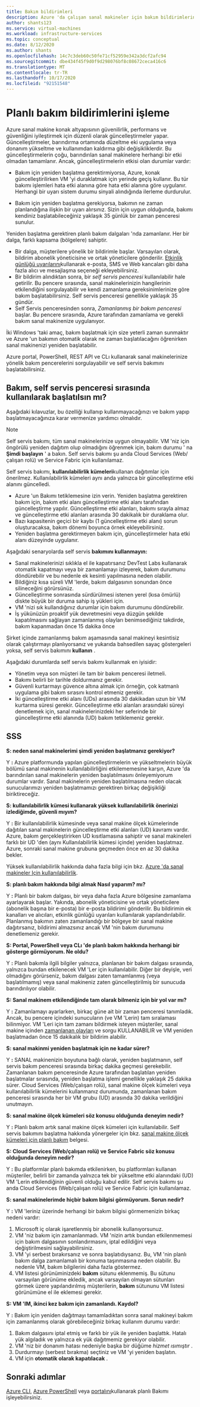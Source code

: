 ```yaml
---
title: Bakım bildirimleri
description: Azure 'da çalışan sanal makineler için bakım bildirimlerine genel bakış.
author: shants123
ms.service: virtual-machines
ms.workload: infrastructure-services
ms.topic: conceptual
ms.date: 8/12/2020
ms.author: shants
ms.openlocfilehash: 14c7c3deb60c50fe71cf52959e342a3dcf2afc94
ms.sourcegitcommit: dbe434f45f9d0f9d298076bf8c08672ceca416c6
ms.translationtype: MT
ms.contentlocale: tr-TR
ms.lasthandoff: 10/17/2020
ms.locfileid: "92151548"
---
```

# <a name="handling-planned-maintenance-notifications"></a>Planlı bakım bildirimlerini işleme

Azure sanal makine konak altyapısının güvenilirlik, performans ve güvenliğini iyileştirmek için düzenli olarak güncelleştirmeler yapar. Güncelleştirmeler, barındırma ortamında düzeltme eki uygulama veya donanım yükseltme ve kullanımdan kaldırma gibi değişikliklerdir. Bu güncelleştirmelerin çoğu, barındırılan sanal makinelere herhangi bir etki olmadan tamamlanır. Ancak, güncelleştirmelerin etkisi olan durumlar vardır:

- Bakım için yeniden başlatma gerektirmiyorsa, Azure, konak güncelleştirilirken VM 'yi duraklatmak için yerinde geçiş kullanır. Bu tür bakımı işlemleri hata etki alanına göre hata etki alanına göre uygulanır. Herhangi bir uyarı sistem durumu sinyali alındığında ilerleme durdurulur.

- Bakım için yeniden başlatma gerekiyorsa, bakımın ne zaman planlandığına ilişkin bir uyarı alırsınız. Sizin için uygun olduğunda, bakımı kendiniz başlatabileceğiniz yaklaşık 35 günlük bir zaman penceresi sunulur.


Yeniden başlatma gerektiren planlı bakım dalgaları 'nda zamanlanır. Her bir dalga, farklı kapsama (bölgelere) sahiptir.

- Bir dalga, müşterilere yönelik bir bildirimle başlar. Varsayılan olarak, bildirim abonelik yöneticisine ve ortak yöneticilere gönderilir. [Etkinlik günlüğü uyarılarını](../service-health/alerts-activity-log-service-notifications-portal.md)kullanarak e-posta, SMS ve Web kancaları gibi daha fazla alıcı ve mesajlaşma seçeneği ekleyebilirsiniz.  
- Bir bildirim alındıktan sonra, bir *self servis penceresi* kullanılabilir hale getirilir. Bu pencere sırasında, sanal makinelerinizin hangilerinin etkilendiğini sorgulayabilir ve kendi zamanlama gereksinimlerinize göre bakım başlatabilirsiniz. Self servis penceresi genellikle yaklaşık 35 gündür.
- Self Servis penceresinden sonra, *Zamanlanmış bir bakım penceresi* başlar. Bu pencere sırasında, Azure tarafından zamanlama ve gerekli bakım sanal makinenize uygulanıyor. 

İki Windows 'taki amaç, bakım başlatmak için size yeterli zaman sunmaktır ve Azure 'un bakımın otomatik olarak ne zaman başlatılacağını öğrenirken sanal makinenizi yeniden başlatabilir.


Azure portal, PowerShell, REST API ve CLı kullanarak sanal makinelerinize yönelik bakım pencerelerini sorgulayabilir ve self servis bakımını başlatabilirsiniz.

 
## <a name="should-you-start-maintenance-using-during-the-self-service-window"></a>Bakım, self servis penceresi sırasında kullanılarak başlatılsın mı?  

Aşağıdaki kılavuzlar, bu özelliği kullanıp kullanmayacağınızı ve bakım yapıp başlatmayacağınıza karar vermenize yardımcı olmalıdır. 

> [!NOTE] 
> Self servis bakımı, tüm sanal makinelerinize uygun olmayabilir. VM 'niz için öngörülü yeniden dağıtım olup olmadığını öğrenmek için, bakım durumu ' na **Şimdi başlayın** ' a bakın. Self servis bakımı şu anda Cloud Services (Web/çalışan rolü) ve Service Fabric için kullanılamaz.


Self servis bakımı, **kullanılabilirlik kümeleri**kullanan dağıtımlar için önerilmez. Kullanılabilirlik kümeleri aynı anda yalnızca bir güncelleştirme etki alanını güncelledi. 

- Azure 'un Bakımı tetiklemesine izin verin. Yeniden başlatma gerektiren bakım için, bakım etki alanı güncelleştirme etki alanı tarafından güncelleştirme yapılır. Güncelleştirme etki alanları, bakımı sırayla almaz ve güncelleştirme etki alanları arasında 30 dakikalık bir duraklama olur. 
- Bazı kapasitenin geçici bir kaybı (1 güncelleştirme etki alanı) sorun oluşturacaksa, bakım dönemi boyunca örnek ekleyebilirsiniz. 
- Yeniden başlatma gerektirmeyen bakım için, güncelleştirmeler hata etki alanı düzeyinde uygulanır. 

Aşağıdaki senaryolarda self servis **bakımını kullanmayın:** 
- Sanal makinelerinizi sıklıkla el ile kapatırsanız DevTest Labs kullanarak otomatik kapatmayı veya bir zamanlamayı izleyerek, bakım durumunu döndürebilir ve bu nedenle ek kesinti yapılmasına neden olabilir.
- Bildiğiniz kısa süreli VM 'lerde, bakım dalgasının sonundan önce silineceğini görürsünüz. 
- Güncelleştirme sonrasında sürdürülmesi istenen yerel (kısa ömürlü) diskte büyük bir duruma sahip iş yükleri için. 
- VM 'nizi sık kullandığınız durumlar için bakım durumunu döndürebilir. 
- İş yükünüzün proaktif yük devretmesini veya düzgün şekilde kapatılmasını sağlayan zamanlanmış olayları benimsediğiniz takdirde, bakım kapanmadan önce 15 dakika önce

Şirket içinde zamanlanmış bakım aşamasında sanal makineyi kesintisiz olarak çalıştırmayı planlıyorsanız ve yukarıda bahsedilen sayaç göstergeleri yoksa, self servis bakımını **kullanın** . 

Aşağıdaki durumlarda self servis bakımı kullanmak en iyisidir:
- Yönetim veya son müşteri ile tam bir bakım penceresi iletmeli. 
- Bakımı belirli bir tarihle doldurmanız gerekir. 
- Güvenli kurtarmayı güvence altına almak için örneğin, çok katmanlı uygulama gibi bakım sırasını kontrol etmeniz gerekir.
- İki güncelleştirme etki alanı (UDs) arasında 30 dakikadan uzun bir VM kurtarma süresi gerekir. Güncelleştirme etki alanları arasındaki süreyi denetlemek için, sanal makinelerinizdeki her seferinde bir güncelleştirme etki alanında (UD) bakım tetiklemeniz gerekir.


## <a name="faq"></a>SSS


**S: neden sanal makinelerimi şimdi yeniden başlatmanız gerekiyor?**

Y **:** Azure platformunda yapılan güncelleştirmelerin ve yükseltmelerin büyük bölümü sanal makinenin kullanılabilirliğini etkilememesine karşın, Azure 'da barındırılan sanal makinelerin yeniden başlatılmasını önleyemiyorum durumlar vardır. Sanal makinelerin yeniden başlatılmasına neden olacak sunucularımızı yeniden başlatmamızı gerektiren birkaç değişikliği biriktireceğiz.

**S: kullanılabilirlik kümesi kullanarak yüksek kullanılabilirlik önerinizi izlediğimde, güvenli mıyım?**

Y **:** Bir kullanılabilirlik kümesinde veya sanal makine ölçek kümelerinde dağıtılan sanal makinelerin güncelleştirme etki alanları (UD) kavramı vardır. Azure, bakım gerçekleştirirken UD kısıtlamasına sahiptir ve sanal makineleri farklı bir UD 'den (aynı Kullanılabilirlik kümesi içinde) yeniden başlatmaz.  Azure, sonraki sanal makine grubuna geçmeden önce en az 30 dakika bekler. 

Yüksek kullanılabilirlik hakkında daha fazla bilgi için bkz. [Azure 'da sanal makineler Için kullanılabilirlik](availability.md).

**S: planlı bakım hakkında bilgi almak Nasıl yaparım? mı?**

Y **:** Planlı bir bakım dalgası, bir veya daha fazla Azure bölgesine zamanlama ayarlayarak başlar. Yakında, abonelik yöneticisine ve ortak yöneticilere (abonelik başına bir e-posta) bir e-posta bildirimi gönderilir. Bu bildirimin ek kanalları ve alıcıları, etkinlik günlüğü uyarıları kullanılarak yapılandırılabilir. Planlanmış bakımın zaten zamanlandığı bir bölgeye bir sanal makine dağıtırsanız, bildirimi almazsınız ancak VM 'nin bakım durumunu denetlemeniz gerekir.

**S: Portal, PowerShell veya CLı 'de planlı bakım hakkında herhangi bir gösterge görmüyorum. Ne oldu?**

Y **:** Planlı bakımla ilgili bilgiler yalnızca, planlanan bir bakım dalgası sırasında, yalnızca bundan etkilenecek VM 'Ler için kullanılabilir. Diğer bir deyişle, veri olmadığını görürseniz, bakım dalgası zaten tamamlanmış (veya başlatılmamış) veya sanal makineniz zaten güncelleştirilmiş bir sunucuda barındırılıyor olabilir.

**S: Sanal makinem etkilendiğinde tam olarak bilmeniz için bir yol var mı?**

Y **:** Zamanlamayı ayarlarken, birkaç güne ait bir zaman penceresi tanımladık. Ancak, bu pencere içindeki sunucuların (ve VM 'Lerin) tam sıralaması bilinmiyor. VM 'Leri için tam zamanı bildirmek isteyen müşteriler, sanal makine içinden [zamanlanan olayları](./linux/scheduled-events.md) ve sorgu KULLANABILIR ve VM yeniden başlatmadan önce 15 dakikalık bir bildirim alabilir.

**S: sanal makinmi yeniden başlatmak için ne kadar sürer?**

Y **:**  SANAL makinenizin boyutuna bağlı olarak, yeniden başlatmanın, self servis bakım penceresi sırasında birkaç dakika geçmesi gerekebilir. Zamanlanan bakım penceresinde Azure tarafından başlatılan yeniden başlatmalar sırasında, yeniden başlatma işlemi genellikle yaklaşık 25 dakika sürer. Cloud Services (Web/çalışan rolü), sanal makine ölçek kümeleri veya kullanılabilirlik kümelerini kullanmanız durumunda, zamanlanan bakım penceresi sırasında her bir VM grubu (UD) arasında 30 dakika verildiğini unutmayın.

**S: sanal makine ölçek kümeleri söz konusu olduğunda deneyim nedir?**

Y **:** Planlı bakım artık sanal makine ölçek kümeleri için kullanılabilir. Self servis bakımını başlatma hakkında yönergeler için bkz. [sanal makine ölçek kümeleri için planlı bakım](../virtual-machine-scale-sets/virtual-machine-scale-sets-maintenance-notifications.md) belgesi.

**S: Cloud Services (Web/çalışan rolü) ve Service Fabric söz konusu olduğunda deneyim nedir?**

Y **:** Bu platformlar planlı bakımda etkilenirken, bu platformları kullanan müşteriler, belirli bir zamanda yalnızca tek bir yükseltme etki alanındaki (UD) VM 'Lerin etkilendiğinin güvenli olduğu kabul edilir. Self servis bakımı şu anda Cloud Services (Web/çalışan rolü) ve Service Fabric için kullanılamaz.

**S: sanal makinelerimde hiçbir bakım bilgisi görmüyorum. Sorun nedir?**

Y **:** VM 'leriniz üzerinde herhangi bir bakım bilgisi görmemenizin birkaç nedeni vardır:
1.  Microsoft iç olarak işaretlenmiş bir abonelik kullanıyorsunuz.
2.  VM 'niz bakım için zamanlanmadı. VM 'nizin artık bundan etkilenmemesi için bakım dalgasının sonlandırmasını, iptal edildiğini veya değiştirilmesini sağlayabilirsiniz.
3. VM 'yi serbest bırakırsanız ve sonra başlatıdıysanız. Bu, VM 'nin planlı bakım dalga zamanlamalı bir konuma taşınmasına neden olabilir. Bu nedenle VM, bakım bilgilerini daha fazla göstermez. 
4.  VM listesi görünüminizdeki **bakım** sütunu eklenmemiş. Bu sütunu varsayılan görünüme ekledik, ancak varsayılan olmayan sütunları görmek üzere yapılandırılmış müşterilerin, **bakım** sütununu VM listesi görünümüne el ile eklemesi gerekir.

**S: VM 'IM, ikinci kez bakım için zamanlandı. Kaydol?**

Y **:** Bakım için yeniden dağıtmayı tamamladıktan sonra sanal makineyi bakım için zamanlanmış olarak görebileceğiniz birkaç kullanım durumu vardır:
1.  Bakım dalgasını iptal etmiş ve farklı bir yük ile yeniden başlattık. Hatalı yük algıladık ve yalnızca ek yük dağıtmemiz gerekiyor olabilir.
2.  VM 'niz bir donanım hatası nedeniyle başka bir düğüme *hizmet ısımıştır* .
3.  Durdurmayı (serbest bırakma) seçtiniz ve VM 'yi yeniden başlatın.
4.  VM için **otomatik olarak kapatılacak** .



## <a name="next-steps"></a>Sonraki adımlar

[Azure CLI](maintenance-notifications-cli.md), [Azure PowerShell](maintenance-notifications-powershell.md) veya [portalını](maintenance-notifications-portal.md)kullanarak planlı Bakımı işleyebilirsiniz.
